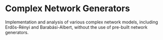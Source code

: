 # Complex Network Generators
Implementation and analysis of various complex network models, including Erdős-Rényi and Barabási-Albert, without the use of pre-built network generators.
